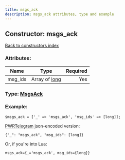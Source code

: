 ```yaml
---
title: msgs_ack
description: msgs_ack attributes, type and example
---
```

## Constructor: msgs\_ack  
[Back to constructors index](index.md)



### Attributes:

| Name     |    Type       | Required |
|----------|:-------------:|---------:|
|msg\_ids|Array of [long](../types/long.md) | Yes|



### Type: [MsgsAck](../types/MsgsAck.md)


### Example:

```
$msgs_ack = ['_' => 'msgs_ack', 'msg_ids' => [long]];
```  

[PWRTelegram](https://pwrtelegram.xyz) json-encoded version:

```
{"_": "msgs_ack", "msg_ids": [long]}
```


Or, if you're into Lua:  


```
msgs_ack={_='msgs_ack', msg_ids={long}}

```


